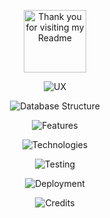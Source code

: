 <p align="center"><img src="https://res.cloudinary.com/dugnokxox/image/upload/v1604163817/ms4%20images/unicorn_ozbxlz.png" width="100" height="100" alt="Thank you for visiting my Readme"></p>

<p align="center"><img src="
https://res.cloudinary.com/dugnokxox/image/upload/v1606235565/user-experience_tuiwzv.png" alt="UX"></p>

<p align="center"><img src="
https://res.cloudinary.com/dugnokxox/image/upload/v1606235564/database_structure_gksf4o.png" alt="Database Structure"></p>
<p align="center"><img src="
https://res.cloudinary.com/dugnokxox/image/upload/v1606235564/features_ajb6qc.png" alt="Features"></p>
<p align="center"><img src="
https://res.cloudinary.com/dugnokxox/image/upload/v1606235564/technologies_tq3lg8.png" alt="Technologies"></p>
<p align="center"><img src="
https://res.cloudinary.com/dugnokxox/image/upload/v1606235564/testing_nf6vez.png" alt="Testing"></p>
<p align="center"><img src="
https://res.cloudinary.com/dugnokxox/image/upload/v1606235564/deployment_twmt20.png" alt="Deployment"></p>
<p align="center"><img src="
https://res.cloudinary.com/dugnokxox/image/upload/v1606235564/credits_i4ucom.png" alt="Credits"></p>

